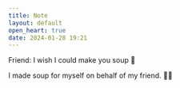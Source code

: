 ```yaml
---
title: Note
layout: default
open_heart: true
date: 2024-01-28 19:21
---
```


Friend: I wish I could make you soup 🥺

I made soup for myself on behalf of my friend. 🫶🏼
